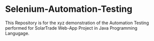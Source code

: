 # Selenium-Automation-Testing
This Repository is for the xyz demonstration of the Automation Testing performed for SolarTrade Web-App Project in Java Programming Langugage.
